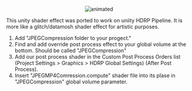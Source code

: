 <p align="center">
  <img src="demoJPEGComp.gif" alt="animated" />
</p>


This unity shader effect was ported to work on uniity HDRP Pipeline. 
It is more like a glitch/datamosh shader effect for artistic purposes.

1. Add "JPEGCompression folder to your progect."
2. Find and add override post process effect to your global volume at the bottom. Should be called "JPEGCompression"
3. Add our post process shader in the Custom Post Process Orders list (Project Settings > Graphics > HDRP Global Settings) (After Post Process).
4. Insert "JPEGMP4Comression.compute" shader file into its plase in "JPEGCompression" global volume parameter. 
